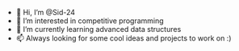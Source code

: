 - 👋 Hi, I’m @Sid-24
- 👀 I’m interested in competitive programming
- 🌱 I’m currently learning advanced data structures
- 📫 Always looking for some cool ideas and projects to work on :)

<!---
Sid-24/Sid-24 is a ✨ special ✨ repository because its `README.md` (this file) appears on your GitHub profile.
You can click the Preview link to take a look at your changes.
--->
